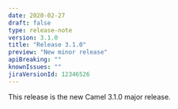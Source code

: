 ```yaml
---
date: 2020-02-27
draft: false 
type: release-note
version: 3.1.0
title: "Release 3.1.0"
preview: "New minor release"
apiBreaking: ""
knownIssues: ""
jiraVersionId: 12346526
---
```


This release is the new Camel 3.1.0 major release.
